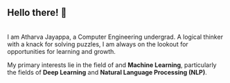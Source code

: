 <!--![Profile Banner](ezgif.com-add-text.gif)-->

## Hello there! 👋
<br/>
I am Atharva Jayappa, a Computer Engineering undergrad. A logical thinker with a knack for solving puzzles, I am always on the lookout for opportunities for learning and growth. 

My primary interests lie in the field of and **Machine Learning**, particularly the fields of **Deep Learning** and **Natural Language Processing (NLP)**.
<br><br>
 






<!--img align="center" alt="Coding" width="1000" src="https://wallpapercave.com/wp/wp5805427.gif"/>


<!-- 
I'm Pranav Joshi, an undergraduate at VIT Pune, studying Computer Engineering

## About Me

## Projects

### Project 1: 
Description: 

### Project 2: 
Description: 

## Contributions
- 
- 

## Find Me Online
- [Personal Website]()
- [LinkedIn]() -->


<!--
**phoen1xsan/phoen1xsan** is a ✨ _special_ ✨ repository because its `README.md` (this file) appears on your GitHub profile.

Here are some ideas to get you started:

- 🔭 I’m currently working on ...
- 🌱 I’m currently learning ...
- 👯 I’m looking to collaborate on ...
- 🤔 I’m looking for help with ...
- 💬 Ask me about ...
- 📫 How to reach me: ...
- 😄 Pronouns: ...
- ⚡ Fun fact: ...
-->
